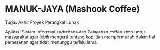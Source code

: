 # MANUK-JAYA (Mashook Coffee)

Tugas Akhir Proyek Perangkat Lunak

Aplikasi Sistem Informasi sederhana dan Pelayanan coffee shop untuk masyarakat agar lebih mengerti tentang kopi dan mempermudah dalam hal pemesanan agar tidak menunggu terlalu lama.
